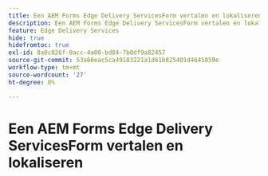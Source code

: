 ```yaml
---
title: Een AEM Forms Edge Delivery ServicesForm vertalen en lokaliseren
description: Een AEM Forms Edge Delivery ServicesForm vertalen en lokaliseren
feature: Edge Delivery Services
hide: true
hidefromtoc: true
exl-id: 8a0c826f-8acc-4a00-bd84-7b0df9a82457
source-git-commit: 53a66eac5ca49183221a1d61b825401d4645859e
workflow-type: tm+mt
source-wordcount: '27'
ht-degree: 0%

---
```


# Een AEM Forms Edge Delivery ServicesForm vertalen en lokaliseren

